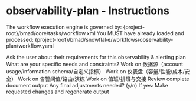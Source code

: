 # observability-plan - Instructions

<critical>The workflow execution engine is governed by: {project-root}/bmad/core/tasks/workflow.xml</critical>
<critical>You MUST have already loaded and processed: {project-root}/bmad/snowflake/workflows/observability-plan/workflow.yaml</critical>

<workflow>

<step n="1" goal="Understand Requirements">
<action>Ask the user about their requirements for this observability & alerting plan</action>
<ask>What are your specific needs and constraints?</ask>
</step>

<step n="2" goal="数据源（Account Usage/Information Schema/自定义指标）">
<action>Work on 数据源（account usage/information schema/自定义指标）</action>
<template-output section="sources"/>
</step>

<step n="3" goal="仪表盘（容量/性能/成本/安全）">
<action>Work on 仪表盘（容量/性能/成本/安全）</action>
<template-output section="dashboards"/>
</step>

<step n="4" goal="告警阈值/路由/演练">
<action>Work on 告警阈值/路由/演练</action>
<template-output section="alerts"/>
</step>

<step n="5" goal="值班/排班与交接">
<action>Work on 值班/排班与交接</action>
<template-output section="oncall"/>
</step>

<step n="6" goal="Review and Finalize">
<action>Review complete document output</action>
<ask>Any final adjustments needed? (y/n)</ask>
<check>If yes:</check>
  <action>Make requested changes and regenerate output</action>
</step>

</workflow>
